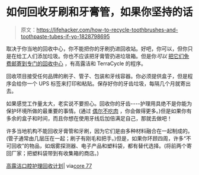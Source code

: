 # 如何回收牙刷和牙膏管，如果你坚持的话

> 原文：<https://lifehacker.com/how-to-recycle-toothbrushes-and-toothpaste-tubes-if-yo-1828798695>

取决于你当地的回收中心，你不能把你的牙刷扔进回收站。好吧，你可以，但你只是在给工人们添加垃圾。你也不应该把牙膏管扔进垃圾箱。但是你*可以* [把它们免费邮寄到专门的回收中心](https://www.terracycle.com/en-US/brigades/colgate) ，有高露洁和 TerraCycle 的程序。



回收项目接受任何品牌的刷子、管子、包装和牙线容器。你必须提供盒子，但是程序会给你一个 UPS 标签来打印和粘贴。保存好你的牙齿垃圾，每隔几个月就寄出去。

如果感觉工作量太大，老实说不要担心。回收你的牙齿----护理用具绝不是你能为保护环境所做的最重要的事情。(通过 [偶尔不吃肉](https://www.theguardian.com/environment/2018/may/31/avoiding-meat-and-dairy-is-single-biggest-way-to-reduce-your-impact-on-earth) ，你会做得更多。)但是如果你有多余的盒子和时间，而且你想在使用牙线后加倍满足自己，那就去做吧！

许多当地机构不能回收牙膏管和牙刷，因为它们是由多种材料融合在一起制成的。(管子通常由几层压在一起；刷子有刚毛和把手。)但是，如果你环顾四周，许多“不可回收”的物品，如烟雾探测器、电子产品和塑料袋，都有替代选择。(将前两个寄回厂家；把塑料袋带到有收集箱的商店。)

[高露洁口腔护理回收计划](https://www.terracycle.com/en-US/brigades/colgate)| via[core 77](https://www.core77.com/posts/79556/Can-You-Recycle-Toothpaste-Tubes)